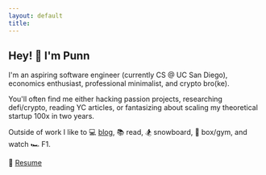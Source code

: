 ```yaml
--- 
layout: default
title: 
--- 
```


## Hey! 👋 I'm Punn 

I'm an aspiring software engineer (currently CS @ UC San Diego), economics enthusiast, professional minimalist, and crypto bro(ke). 

You'll often find me either hacking passion projects, researching defi/crypto, reading YC articles, or fantasizing about scaling my theoretical startup 100x in two years. 

Outside of work I like to 💻 [blog](/blog.html), 📚 read, 🏂 snowboard, 🥊 box/gym, and watch 🏎 F1.

📝 [Resume](https://docs.google.com/document/d/1AHNIx7ovcBYcY4xoI_lnken3RT5Ryp_Vbpo9iJvDeY0/edit?usp=sharing) 




